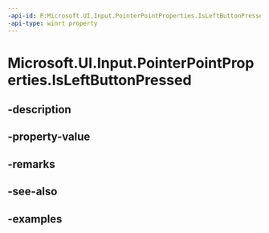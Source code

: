 ```yaml
---
-api-id: P:Microsoft.UI.Input.PointerPointProperties.IsLeftButtonPressed
-api-type: winrt property
---
```


# Microsoft.UI.Input.PointerPointProperties.IsLeftButtonPressed

<!--
public bool IsLeftButtonPressed { get; }
-->

## -description
## -property-value

## -remarks

## -see-also

## -examples

